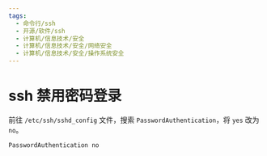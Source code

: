 ```yaml
---
tags:
  - 命令行/ssh
  - 开源/软件/ssh
  - 计算机/信息技术/安全
  - 计算机/信息技术/安全/网络安全
  - 计算机/信息技术/安全/操作系统安全
---
```

# ssh 禁用密码登录

前往 `/etc/ssh/sshd_config` 文件，搜索 `PasswordAuthentication`，将 `yes` 改为 `no`。

```txt
PasswordAuthentication no
```
